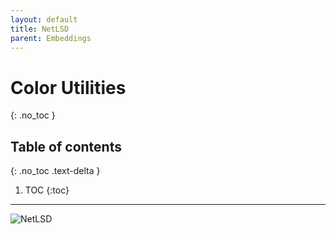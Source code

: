 ```yaml
---
layout: default
title: NetLSD
parent: Embeddings
---
```


# Color Utilities
{: .no_toc }

## Table of contents
{: .no_toc .text-delta }

1. TOC
{:toc}

---

![NetLSD](../results/NetLSD.png)